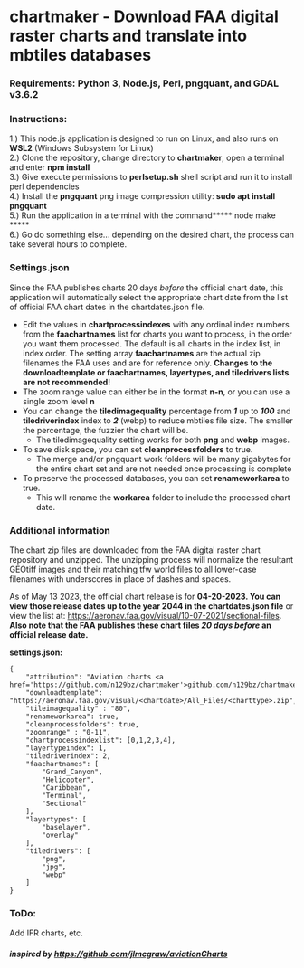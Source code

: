 # chartmaker - Download FAA digital raster charts and translate into mbtiles databases

### Requirements: Python 3, Node.js, Perl, pngquant, and GDAL v3.6.2

### Instructions:

1.) This node.js application is designed to run on Linux, and also runs on **WSL2** (Windows Subsystem for Linux)         
2.) Clone the repository, change directory to **chartmaker**, open a terminal and enter **npm install**        
3.) Give execute permissions to **perlsetup.sh** shell script and run it to install perl dependencies           
4.) Install the **pngquant** png image compression utility: **sudo apt install pngquant**      
5.) Run the application in a terminal with the command***** node make *****              
6.) Go do something else... depending on the desired chart, the process can take several hours to complete.     

### Settings.json

Since the FAA publishes charts 20 days *before* the official chart date, this application will automatically select the appropriate chart date from the list of official FAA chart dates in the chartdates.json file.                  

* Edit the values in **chartprocessindexes** with any ordinal index numbers from the **faachartnames** list for charts you want to process, in the order you want them processed. The default is all charts in the index list, in index order. The setting array **faachartnames** are the actual zip filenames the FAA uses and are for reference only. **Changes to the downloadtemplate or faachartnames, layertypes, and tiledrivers lists are not recommended!**    
* The zoom range value can either be in the format **n-n**, or you can use a single zoom level **n**                
* You can change the **tiledimagequality** percentage from ***1*** up to ***100*** and **tiledriverindex** index to ***2*** (webp) to reduce mbtiles file size. The smaller the percentage, the fuzzier the chart will be.   
  * The tiledimagequality setting works for both **png** and **webp** images.  
* To save disk space, you can set **cleanprocessfolders** to true. 
  * The merge and/or pngquant work folders will be many gigabytes for the entire chart set and are not needed once processing is complete
* To preserve the processed databases, you can set **renameworkarea** to true.   
  * This will rename the **workarea** folder to include the processed chart date.

### Additional information

The chart zip files are downloaded from the FAA digital raster chart repository and unzipped. The unzipping process will normalize the resultant GEOtiff images and their matching tfw world files to all lower-case filenames with underscores in place of dashes and spaces.     

As of May 13 2023, the official chart release is for **04-20-2023. You can view those release dates up to the year 2044 in the chartdates.json file** or view the list at: https://aeronav.faa.gov/visual/10-07-2021/sectional-files. **Also note that the FAA publishes these chart files *20 days before* an official release date.**        

**settings.json:**                                                                                                              

```
{
    "attribution": "Aviation charts <a href='https://github.com/n129bz/chartmaker'>github.com/n129bz/chartmaker</a>",
    "downloadtemplate": "https://aeronav.faa.gov/visual/<chartdate>/All_Files/<charttype>.zip",
    "tileimagequality" : "80",
    "renameworkarea": true,
    "cleanprocessfolders": true,
    "zoomrange" : "0-11",
    "chartprocessindexlist": [0,1,2,3,4],
    "layertypeindex": 1,
    "tiledriverindex": 2,
    "faachartnames": [
        "Grand_Canyon",
        "Helicopter",
        "Caribbean",
        "Terminal",
        "Sectional"
    ],
    "layertypes": [
        "baselayer", 
        "overlay"
    ],
    "tiledrivers": [
        "png",
        "jpg",
        "webp"
    ]
}
```

### ToDo:

Add IFR charts, etc.    

#### ***inspired by https://github.com/jlmcgraw/aviationCharts***
